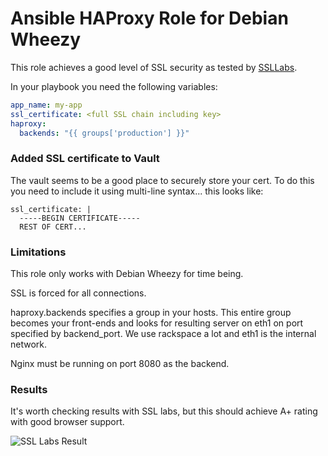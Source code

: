 # Ansible HAProxy Role for Debian Wheezy

This role achieves a good level of SSL security as tested by [SSLLabs](http://ssllabs.com/ssltest/).

In your playbook you need the following variables:

```yaml
app_name: my-app
ssl_certificate: <full SSL chain including key>
haproxy:
  backends: "{{ groups['production'] }}"
```

### Added SSL certificate to Vault

The vault seems to be a good place to securely store your cert. To do this you need to include it using multi-line syntax... this looks like:

```
ssl_certificate: |
  -----BEGIN CERTIFICATE-----
  REST OF CERT...
```

### Limitations

This role only works with Debian Wheezy for time being.

SSL is forced for all connections.

haproxy.backends specifies a group in your hosts. This entire group becomes your front-ends and looks for resulting server on eth1 on port specified by backend_port. We use rackspace a lot and eth1 is the internal network.

Nginx must be running on port 8080 as the backend.

### Results

It's worth checking results with SSL labs, but this should achieve A+ rating with good browser support.

![SSL Labs Result](https://tomsstuff.s3.amazonaws.com/aplus.png "SSL Labs Result")